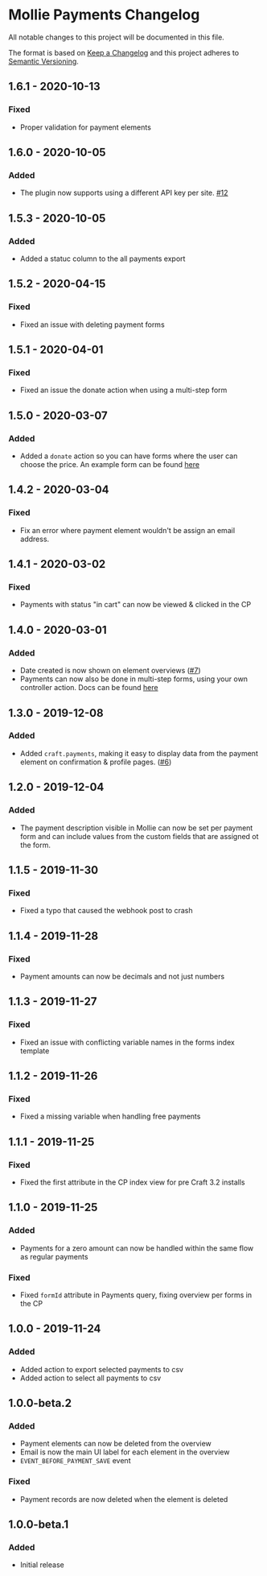 # Mollie Payments Changelog

All notable changes to this project will be documented in this file.

The format is based on [Keep a Changelog](http://keepachangelog.com/) and this project adheres to [Semantic Versioning](http://semver.org/).

## 1.6.1 - 2020-10-13
### Fixed
- Proper validation for payment elements


## 1.6.0 - 2020-10-05
### Added
- The plugin now supports using a different API key per site. [#12](https://github.com/studioespresso/craft-mollie-payments/issues/12)

## 1.5.3 - 2020-10-05
### Added
- Added a statuc column to the all payments export

## 1.5.2 - 2020-04-15
### Fixed
- Fixed an issue with deleting payment forms

## 1.5.1 - 2020-04-01
### Fixed
- Fixed an issue the donate action when using a multi-step form 

## 1.5.0 - 2020-03-07
### Added
- Added a `donate` action so you can have forms where the user can choose the price. An example form can be found [here](https://studioespresso.github.io/craft-mollie-payments/template.html#donation-form) 

## 1.4.2 - 2020-03-04
### Fixed
- Fix an error where payment element wouldn't be assign an email address.

## 1.4.1 - 2020-03-02
### Fixed
- Payments with status "in cart" can now be viewed & clicked in the CP

## 1.4.0 - 2020-03-01
### Added
- Date created is now shown on element overviews ([#7](https://github.com/studioespresso/craft-mollie-payments/issues/7))
- Payments can now also be done in multi-step forms, using your own controller action. Docs can be found [here](https://studioespresso.github.io/craft-mollie-payments/template.html#multi-step-form)

## 1.3.0 - 2019-12-08
### Added
- Added ``craft.payments``, making it easy to display data from the payment element on confirmation & profile pages. ([#6](https://github.com/studioespresso/craft-mollie-payments/issues/6)) 

## 1.2.0 - 2019-12-04
### Added
- The payment description visible in Mollie can now be set per payment form and  can include values from the custom fields that are assigned ot the form. 

## 1.1.5 - 2019-11-30
### Fixed 
- Fixed a typo that caused the webhook post to crash

## 1.1.4 - 2019-11-28
### Fixed 
- Payment amounts can now be decimals and not just numbers

## 1.1.3 - 2019-11-27
### Fixed 
- Fixed an issue with conflicting variable names in the forms index template

## 1.1.2 - 2019-11-26
### Fixed 
- Fixed a missing variable when handling free payments

## 1.1.1 - 2019-11-25
### Fixed 
- Fixed the first attribute in the CP index view for pre Craft 3.2 installs

## 1.1.0 - 2019-11-25
### Added
- Payments for a zero amount can now be handled within the same flow as regular payments

### Fixed 
- Fixed `formId` attribute  in Payments query, fixing overview per forms in the CP

## 1.0.0 - 2019-11-24
### Added
- Added action to export selected payments to csv
- Added action to select all payments to csv

## 1.0.0-beta.2
### Added
- Payment elements can now be deleted from the overview
- Email is now the main UI label for each element in the overview
- `EVENT_BEFORE_PAYMENT_SAVE` event

### Fixed
- Payment records are now deleted when the element is deleted

## 1.0.0-beta.1
### Added
- Initial release
